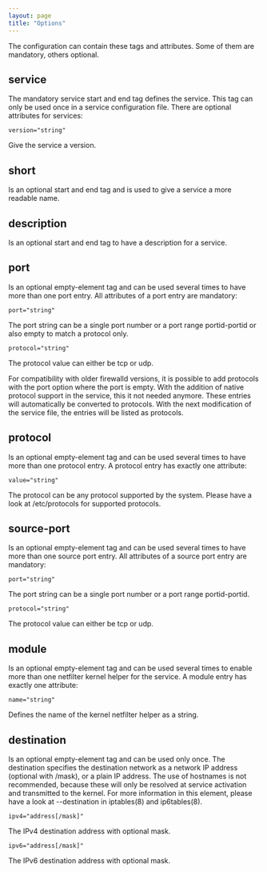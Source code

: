 ```yaml
---
layout: page
title: "Options"
---
```




The configuration can contain these tags and attributes. Some of them are mandatory, others optional. 

## service

The mandatory service start and end tag defines the service. This tag can only be used once in a service configuration file. There are optional attributes for services: 

    version="string"

Give the service a version. 

## short

Is an optional start and end tag and is used to give a service a more readable name.

## description

Is an optional start and end tag to have a description for a service.

## port

Is an optional empty-element tag and can be used several times to have more than one port entry. All attributes of a port entry are mandatory: 

    port="string"

The port string can be a single port number or a port range portid-portid or also empty to match a protocol only. 

    protocol="string"

The protocol value can either be tcp or udp. 

For compatibility with older firewalld versions, it is possible to add protocols with the port option where the port is empty. With the addition of native protocol support in the service, this it not needed anymore. These entries will automatically be converted to protocols. With the next modification of the service file, the entries will be listed as protocols. 

## protocol

Is an optional empty-element tag and can be used several times to have more than one protocol entry. A protocol entry has exactly one attribute: 

    value="string"

The protocol can be any protocol supported by the system. Please have a look at /etc/protocols for supported protocols. 

## source-port

Is an optional empty-element tag and can be used several times to have more than one source port entry. All attributes of a source port entry are mandatory: 

    port="string"

The port string can be a single port number or a port range portid-portid. 

    protocol="string"

The protocol value can either be tcp or udp. 

## module

Is an optional empty-element tag and can be used several times to enable more than one netfilter kernel helper for the service. A module entry has exactly one attribute: 

    name="string"

Defines the name of the kernel netfilter helper as a string. 

## destination

Is an optional empty-element tag and can be used only once. The destination specifies the destination network as a network IP address (optional with /mask), or a plain IP address. The use of hostnames is not recommended, because these will only be resolved at service activation and transmitted to the kernel. For more information in this element, please have a look at --destination in iptables(8) and ip6tables(8). 

    ipv4="address[/mask]"

The IPv4 destination address with optional mask. 

    ipv6="address[/mask]"

The IPv6 destination address with optional mask. 
